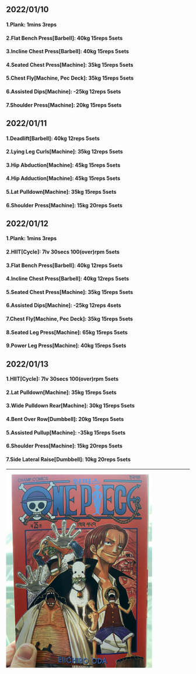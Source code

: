 ## 2022/01/10
#### 1.Plank: 1mins 3reps
#### 2.Flat Bench Press\[Barbell\]: 40kg 15reps 5sets
#### 3.Incline Chest Press\[Barbell]: 40kg 15reps 5sets
#### 4.Seated Chest Press\[Machine\]: 35kg 15reps 5sets
#### 5.Chest Fly\[Machine, Pec Deck\]: 35kg 15reps 5sets
#### 6.Assisted Dips\[Machine\]: -25kg 12reps 5sets
#### 7.Shoulder Press\[Machine\]: 20kg 15reps 5sets

## 2022/01/11
#### 1.Deadlift\[Barbell\]: 40kg 12reps 5sets
#### 2.Lying Leg Curls\[Machine\]: 35kg 12reps 5sets
#### 3.Hip Abduction\[Machine\]: 45kg 15reps 5sets
#### 4.Hip Adduction\[Machine\]: 45kg 15reps 5sets
#### 5.Lat Pulldown\[Machine\]: 35kg 15reps 5sets
#### 6.Shoulder Press\[Machine\]: 15kg 20reps 5sets

## 2022/01/12
#### 1.Plank: 1mins 3reps
#### 2.HIIT\[Cycle\]: 7lv 30secs 100(over)rpm 5sets
#### 3.Flat Bench Press\[Barbell\]: 40kg 12reps 5sets
#### 4.Incline Chest Press\[Barbell]: 40kg 12reps 5sets
#### 5.Seated Chest Press\[Machine\]: 35kg 15reps 5sets
#### 6.Assisted Dips\[Machine\]: -25kg 12reps 4sets
#### 7.Chest Fly\[Machine, Pec Deck\]: 35kg 15reps 5sets
#### 8.Seated Leg Press\[Machine\]: 65kg 15reps 5sets
#### 9.Power Leg Press\[Machine\]: 40kg 15reps 5sets

## 2022/01/13
#### 1.HIIT\[Cycle\]: 7lv 30secs 100(over)rpm 5sets
#### 2.Lat Pulldown\[Machine\]: 35kg 15reps 5sets
#### 3.Wide Pulldown Rear\[Machine\]: 30kg 15reps 5sets
#### 4.Bent Over Row\[Dumbbell\]: 20kg 15reps 5sets
#### 5.Assisted Pullup\[Machine\]: -35kg 15reps 5sets
#### 6.Shoulder Press\[Machine\]: 15kg 20reps 5sets
#### 7.Side Lateral Raise\[Dumbbell\]: 10kg 20reps 5sets


---

<img src='./_resources/__025.png' width='400px' />
